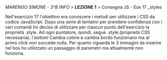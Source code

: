 *MARENGO SIMONE - 3^B INFO*
    > **LEZIONE 1**
    > Consegna JS - Ese 17 _styles 
  
Nell'esercizio 17 l'obiettivo era conoscere i metodi per utilizzare i CSS da codice JavaScript. Dopo una serie di tentativi per
prendere confidenza con i vari comandi ho deciso di utilizzare per ciascun punto dell'esercizio la proprietà .style. Ad ogni 
puntatore, quindi, segue  .style.(proprietà CSS necessaria). I bottoni Cambia colore e cambia bordo funzionano ma al primo click
non succede nulla. Per quanto riguarda le 3 immagini da inserire nel box ho utilizzato un passaggio di parametri ma attualmente non
funziona.
  

